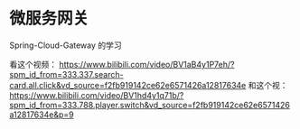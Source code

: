 # 微服务网关
Spring-Cloud-Gateway 的学习


看这个视频：
https://www.bilibili.com/video/BV1aB4y1P7eh/?spm_id_from=333.337.search-card.all.click&vd_source=f2fb919142ce62e6571426a12817634e
和这个视：
https://www.bilibili.com/video/BV1hd4y1q71b/?spm_id_from=333.788.player.switch&vd_source=f2fb919142ce62e6571426a12817634e&p=9
